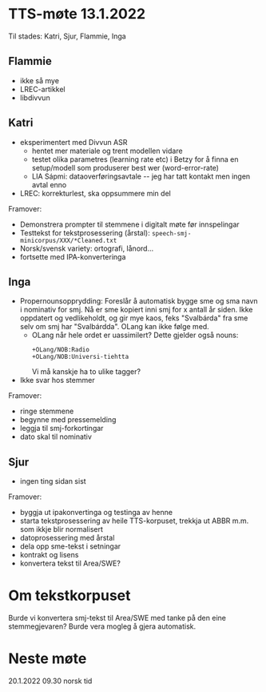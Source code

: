 # TTS-møte 13.1.2022

Til stades: Katri, Sjur, Flammie, Inga

## Flammie
- ikke så mye 
- LREC-artikkel
- libdivvun

## Katri
- eksperimentert med Divvun ASR
    - hentet mer materiale og trent modellen vidare
    - testet olika parametres (learning rate etc) i Betzy for å finna en setup/modell som produserer best wer (word-error-rate)
    - LIA Sápmi: dataoverføringsavtale -- jeg har tatt kontakt men ingen avtal enno
- LREC: korrekturlest, ska oppsummere min del

Framover:
- Demonstrera prompter til stemmene i digitalt møte før innspelingar
- Testtekst for tekstprosessering (årstal): `speech-smj-minicorpus/XXX/*Cleaned.txt`
- Norsk/svensk variety: ortografi, lånord...
- fortsette med IPA-konverteringa 

## Inga
- Propernounsopprydding:
  Foreslår å automatisk bygge sme og sma navn i nominativ for smj. Nå er sme kopiert inni smj for x antall år siden. Ikke oppdatert og vedlikeholdt, og gir mye kaos, feks "Svalbárda" fra sme selv om smj har "Svalbárdda". OLang kan ikke følge med.
    - OLang når hele ordet er uassimilert? Dette gjelder også nouns:
      ```
      +OLang/NOB:Radio
      +OLang/NOB:Universi-tiehtta
      ```
      Vi må kanskje ha to ulike tagger?
- Ikke svar hos stemmer

Framover:
- ringe stemmene
- begynne med pressemelding
- leggja til smj-forkortingar
- dato skal til nominativ

## Sjur
- ingen ting sidan sist

Framover:
- byggja ut ipakonvertinga og testinga av henne
- starta tekstprosessering av heile TTS-korpuset, trekkja ut ABBR m.m. som ikkje blir normalisert
- datoprosessering med årstal
- dela opp sme-tekst i setningar
- kontrakt og lisens
- konvertera tekst til Area/SWE?

# Om tekstkorpuset

Burde vi konvertera smj-tekst til Area/SWE med tanke på den eine stemmegjevaren? Burde vera mogleg å gjera automatisk.

# Neste møte

20.1.2022 09.30 norsk tid
